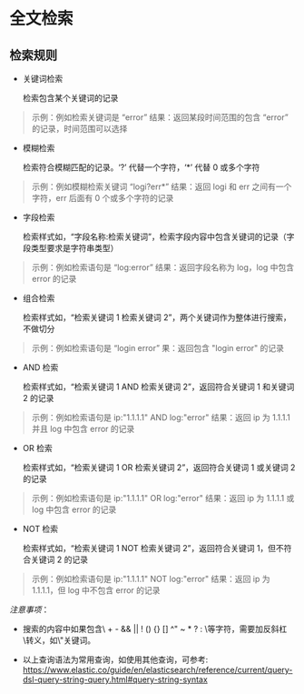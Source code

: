 # 全文检索

## 检索规则

* 关键词检索

  检索包含某个关键词的记录
> 示例：例如检索关键词是 “error”
> 结果：返回某段时间范围的包含 “error” 的记录，时间范围可以选择


* 模糊检索

  检索符合模糊匹配的记录。‘?’ 代替一个字符，‘*’ 代替 0 或多个字符
> 示例：例如模糊检索关键词 “logi?err*”
> 结果：返回 logi 和 err 之间有一个字符，err 后面有 0 个或多个字符的记录


* 字段检索

  检索样式如，“字段名称:检索关键词”，检索字段内容中包含关键词的记录（字段类型要求是字符串类型） 
> 示例：例如检索语句是 “log:error”
> 结果：返回字段名称为 log，log 中包含 error 的记录


* 组合检索

  检索样式如，“检索关键词 1 检索关键词 2”，两个关键词作为整体进行搜索，不做切分
> 示例：例如检索语句是 “login error”
> 果：返回包含 "login error" 的记录


* AND 检索

  检索样式如，“检索关键词 1 AND 检索关键词 2”，返回符合关键词 1 和关键词 2 的记录
> 示例：例如检索语句是 ip:"1.1.1.1" AND log:"error"
> 结果：返回 ip 为 1.1.1.1 并且 log 中包含 error 的记录


* OR 检索

  检索样式如，“检索关键词 1 OR 检索关键词 2”，返回符合关键词 1 或关键词 2 的记录
> 示例：例如检索语句是 ip:"1.1.1.1" OR log:"error"
> 结果：返回 ip 为 1.1.1.1 或 log 中包含 error 的记录


* NOT 检索

  检索样式如，“检索关键词 1 NOT 检索关键词 2”，返回符合关键词 1，但不符合关键词 2 的记录
> 示例：例如检索语句是 ip:"1.1.1.1" NOT log:"error"
> 结果：返回 ip 为 1.1.1.1，但 log 中不包含 error 的记录



 *注意事项*：

 * 搜索的内容中如果包含\ + - && || ! () {} [] ^" ~ * ? : \等字符，需要加反斜杠\转义，如\\"关键词。

 * 以上查询语法为常用查询，如使用其他查询，可参考:
    https://www.elastic.co/guide/en/elasticsearch/reference/current/query-dsl-query-string-query.html#query-string-syntax
